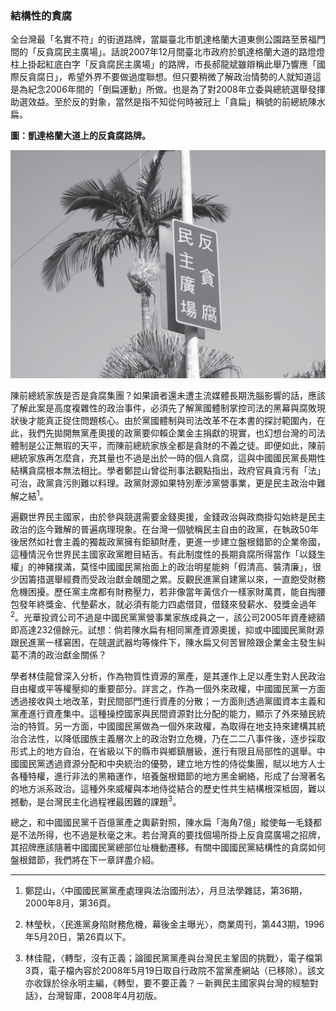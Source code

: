 ### 結構性的貪腐

全台灣最「名實不符」的街道路牌，當屬臺北市凱達格蘭大道東側公園路至景福門間的「反貪腐民主廣場」。話說2007年12月間臺北市政府於凱達格蘭大道的路燈燈柱上掛起紅底白字「反貪腐民主廣場」的路牌，市長郝龍斌雖辯稱此舉乃響應「國際反貪腐日」，希望外界不要做過度聯想。但只要稍微了解政治情勢的人就知道這是為紀念2006年間的「倒扁運動」所做。也是為了對2008年立委與總統選舉發揮助選效益。至於反的對象，當然是指不知從何時被冠上「貪扁」稱號的前總統陳水扁。

**圖：凱達格蘭大道上的反貪腐路牌。**

![凱達格蘭大道上的反貪腐路牌。](images/p32.jpg "凱達格蘭大道上的反貪腐路牌。")

陳前總統家族是否是貪腐集團？如果讀者還未遭主流媒體長期洗腦影響的話，應該了解此案是高度複雜性的政治事件，必須先了解黨國體制掌控司法的黑幕與腐敗現狀後才能真正捉住問題核心。由於黨國體制與司法改革不在本書的探討範圍內，在此，我們先拋開無黨產奧援的政黨要仰賴企業金主捐獻的現實，也幻想台灣的司法體制是公正無瑕的天平，而陳前總統家族全都是貪財的不義之徒。即便如此，陳前總統家族再怎麼貪，充其量也不過是出於一時的個人貪腐，這與中國國民黨長期性結構貪腐根本無法相比。學者鄭昆山曾從刑事法觀點指出，政府官員貪污有「法」可治，政黨貪污則難以料理。政黨財源如果特別牽涉黨營事業，更是民主政治中難解之結<sup>1</sup>。

遍觀世界民主國家，由於參與競選需要金錢奧援，金錢政治與政商掛勾始終是民主政治的迄今難解的普遍病理現象。在台灣一個號稱民主自由的政黨，在執政50年後居然如社會主義的獨裁政黨擁有鉅額財產，更進一步建立盤根錯節的企業帝國，這種情況令世界民主國家政黨瞪目結舌。有此制度性的長期貪腐所得當作「以錢生權」的神豬撲滿，莫怪中國國民黨抬面上的政治明星能夠「假清高、裝清廉」，很少因籌措選舉經費而受政治獻金醜聞之累。反觀民進黨自建黨以來，一直飽受財務危機困擾。歷任黨主席都有財務壓力，若非像當年黃信介一樣家財萬貫，能自掏腰包發年終獎金、代墊薪水，就必須有能力四處借貸，借錢來發薪水、發獎金過年<sup>2</sup>。光華投資公司不過是中國民黨黨營事業家族成員之一，該公司2005年資產總額即高達232億餘元。試想：倘若陳水扁有相同黨產資源奧援，抑或中國國民黨財源跟民進黨一樣窘困，在競選武器均等條件下，陳水扁又何苦冒險跟企業金主發生糾葛不清的政治獻金關係？

學者林佳龍曾深入分析，作為物質性資源的黨產，是其運作上足以產生對人民政治自由權或平等權壓抑的重要部分。詳言之，作為一個外來政權，中國國民黨一方面透過接收與土地改革，對民間部門進行資產的分散；一方面則透過黨國資本主義和黨產進行資產集中。這種操控國家與民間資源對比分配的能力，顯示了外來殖民統治的特質。另一方面，中國國民黨做為一個外來政權，為取得在地支持來建構其統治合法性，以降低國族主義層次上的政治對立危機，乃在二二八事件後，逐步採取形式上的地方自治，在省級以下的縣市與鄉鎮層級，進行有限且局部性的選舉。中國國民黨透過資源分配和中央統治的優勢，建立地方性的侍從集團，賦以地方人士各種特權，進行非法的黑箱運作，培養盤根錯節的地方黑金網絡，形成了台灣著名的地方派系政治。這種外來威權與本地侍從結合的歷史性共生結構根深柢固，難以撼動，是台灣民主化過程裡最困難的課題<sup>3</sup>。

總之，和中國國民黨千百億黨產之輿薪對照，陳水扁「海角7億」縱使每一毛錢都是不法所得，也不過是秋毫之末。若台灣真的要找個場所掛上反貪腐廣場之招牌，其招牌應該隨著中國國民黨總部位址機動遷移。有關中國國民黨結構性的貪腐如何盤根錯節，我們將在下一章詳盡介紹。

---

1. 鄭昆山，〈中國國民黨黨產處理與法治國刑法〉，月旦法學雜誌，第36期，2000年8月，第36頁。

2. 林瑩秋，〈民進黨身陷財務危機，幕後金主曝光〉，商業周刊，第443期，1996年5月20日，第26頁以下。

3. 林佳龍，〈轉型，沒有正義；論國民黨黨產與台灣民主鞏固的挑戰〉，電子檔第3頁，電子檔內容於2008年5月19日取自行政院不當黨產網站（已移除）。該文亦收錄於徐永明主編，《轉型，要不要正義？－新興民主國家與台灣的經驗對話》，台灣智庫，2008年4月初版。
